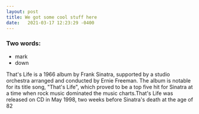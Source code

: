 ```yaml
---
layout: post
title: We got some cool stuff here
date:   2021-03-17 12:23:29 -0400
---
```


### Two words:
- mark
- down

That's Life is a 1966 album by Frank Sinatra, supported by a studio orchestra arranged and conducted by Ernie Freeman. The album is notable for its title song, "That's Life", which proved to be a top five hit for Sinatra at a time when rock music dominated the music charts.That's Life was released on CD in May 1998, two weeks before Sinatra's death at the age of 82

